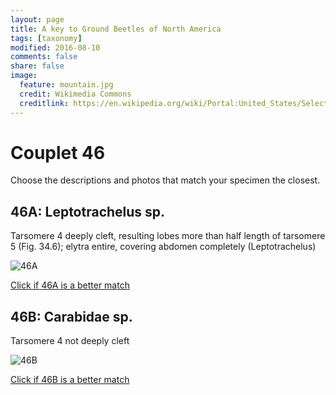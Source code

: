```yaml
---
layout: page
title: A key to Ground Beetles of North America
tags: [taxonomy]
modified: 2016-08-10
comments: false
share: false
image:
  feature: mountain.jpg
  credit: Wikimedia Commons
  creditlink: https://en.wikipedia.org/wiki/Portal:United_States/Selected_panorama#/media/File:Mount_Ellinor,_Mount_Washington_Panorama.jpg
---
```


# Couplet 46


Choose the descriptions and photos that match your specimen the closest. 

## 46A: Leptotrachelus sp. 

Tarsomere 4 deeply cleft, resulting lobes more than half length of tarsomere 5 (Fig. 34.6); elytra entire, covering abdomen completely (Leptotrachelus)

![46A](//klevan.github.io/images/keyfigs/Key1_46_46A.png)

[Click if 46A is a better match](https://en.wikipedia.org/wiki/Leptotrachelus)


## 46B: Carabidae sp. 

Tarsomere 4 not deeply cleft

![46B](//klevan.github.io/images/keyfigs/Key1_46_46B.png)

[Click if 46B is a better match](//klevan.github.io/dynamicTaxonomy/Key1_47)

